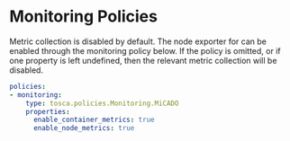 # Monitoring Policies

Metric collection is disabled by default. The node exporter for  can be enabled through the monitoring
policy below. If the policy is omitted, or if one property is left undefined,
then the relevant metric collection will be disabled.

```yaml
policies:
- monitoring:
    type: tosca.policies.Monitoring.MiCADO
    properties:
      enable_container_metrics: true
      enable_node_metrics: true
```